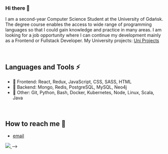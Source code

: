 

<h3> Hi there 👋 </h3>

I am a second-year Computer Science Student at the University of Gdańsk. The degree
course enables the access to wide range of programming languages so that I
could gain knowledge and practice in many areas. I am looking for a job
opportunity where I can continue my development mainly as a Frontend or
Fullstack Developer.
My University projects: [Uni Projects](https://github.com/michalbidzinski1?tab=repositories) 

</br>

## Languages and Tools ⚡
- 📱 Frontend: React, Redux, JavaScript, CSS, SASS, HTML
- 🔌 Backend: Mongo, Redis, PostgreSQL, MySQL, Neo4j  
- 🔭 Other: Git, Python, Bash, Docker, Kubernetes, Node, Linux, Scala, Java

</br>

## How to reach me 📝
-  [email](mailto:michalbidzinski12@gmail.com)
<a href="https://www.linkedin.com/in/michał-bidziński-6b8919236/">
    <img src="https://img.icons8.com/color/48/000000/linkedin.png"/>
<a/> -->
<!--
**michalbidzinski1/michalbidzinski1** is a ✨ _special_ ✨ repository because its `README.md` (this file) appears on your GitHub profile.

Here are some ideas to get you started:

- 🔭 I’m currently working on ...
- 🌱 I’m currently learning ...
- 👯 I’m looking to collaborate on ...
- 🤔 I’m looking for help with ...
- 💬 Ask me about ...
- 📫 How to reach me: ...
- 😄 Pronouns: ...
- ⚡ Fun fact: ...
-->
